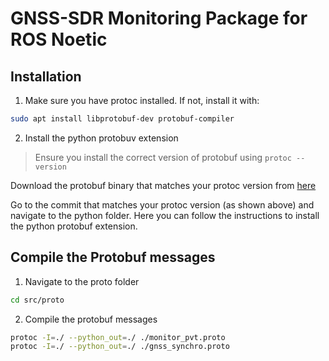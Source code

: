 # GNSS-SDR Monitoring Package for ROS Noetic

## Installation

1. Make sure you have protoc installed. If not, install it with:

```bash
sudo apt install libprotobuf-dev protobuf-compiler
```

2. Install the python protobuv extension

> Ensure you install the correct version of protobuf using ```protoc --version```

Download the protobuf binary that matches your protoc version from [here](https://github.com/protocolbuffers/protobuf/releases)

Go to the commit that matches your protoc version (as shown above) and navigate to the python folder. Here you can follow the instructions to install the python protobuf extension.


## Compile the Protobuf messages

1. Navigate to the proto folder

```bash
cd src/proto
```

2. Compile the protobuf messages

```bash
protoc -I=./ --python_out=./ ./monitor_pvt.proto
protoc -I=./ --python_out=./ ./gnss_synchro.proto
```